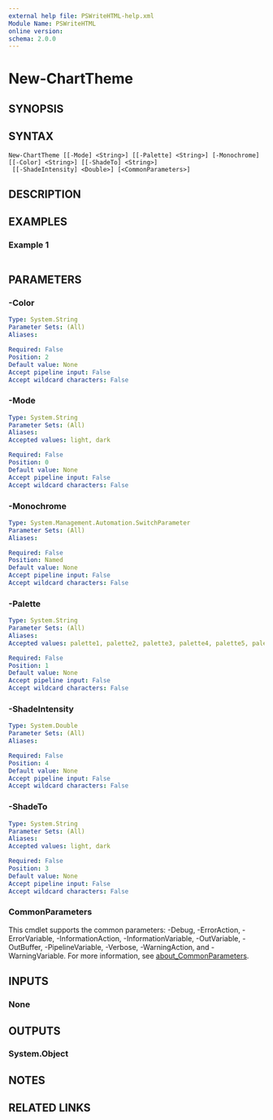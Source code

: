```yaml
---
external help file: PSWriteHTML-help.xml
Module Name: PSWriteHTML
online version:
schema: 2.0.0
---
```


# New-ChartTheme

## SYNOPSIS


## SYNTAX

```
New-ChartTheme [[-Mode] <String>] [[-Palette] <String>] [-Monochrome] [[-Color] <String>] [[-ShadeTo] <String>]
 [[-ShadeIntensity] <Double>] [<CommonParameters>]
```

## DESCRIPTION


## EXAMPLES

### Example 1
```powershell

```



## PARAMETERS

### -Color


```yaml
Type: System.String
Parameter Sets: (All)
Aliases:

Required: False
Position: 2
Default value: None
Accept pipeline input: False
Accept wildcard characters: False
```

### -Mode


```yaml
Type: System.String
Parameter Sets: (All)
Aliases:
Accepted values: light, dark

Required: False
Position: 0
Default value: None
Accept pipeline input: False
Accept wildcard characters: False
```

### -Monochrome


```yaml
Type: System.Management.Automation.SwitchParameter
Parameter Sets: (All)
Aliases:

Required: False
Position: Named
Default value: None
Accept pipeline input: False
Accept wildcard characters: False
```

### -Palette


```yaml
Type: System.String
Parameter Sets: (All)
Aliases:
Accepted values: palette1, palette2, palette3, palette4, palette5, palette6, palette7, palette8, palette9, palette10

Required: False
Position: 1
Default value: None
Accept pipeline input: False
Accept wildcard characters: False
```

### -ShadeIntensity


```yaml
Type: System.Double
Parameter Sets: (All)
Aliases:

Required: False
Position: 4
Default value: None
Accept pipeline input: False
Accept wildcard characters: False
```

### -ShadeTo


```yaml
Type: System.String
Parameter Sets: (All)
Aliases:
Accepted values: light, dark

Required: False
Position: 3
Default value: None
Accept pipeline input: False
Accept wildcard characters: False
```

### CommonParameters
This cmdlet supports the common parameters: -Debug, -ErrorAction, -ErrorVariable, -InformationAction, -InformationVariable, -OutVariable, -OutBuffer, -PipelineVariable, -Verbose, -WarningAction, and -WarningVariable. For more information, see [about_CommonParameters](http://go.microsoft.com/fwlink/?LinkID=113216).

## INPUTS

### None

## OUTPUTS

### System.Object
## NOTES

## RELATED LINKS
